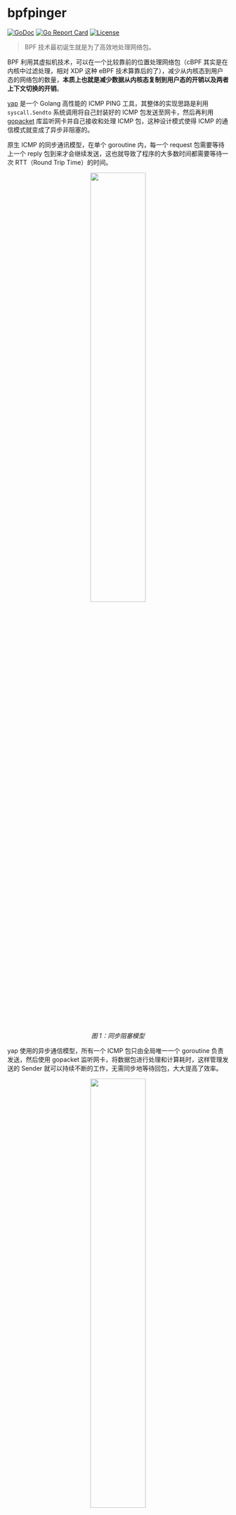 # bpfpinger

[![GoDoc](https://godoc.org/github.com/chenjiandongx/yap?status.svg)](https://godoc.org/github.com/chenjiandongx/yap)
[![Go Report Card](https://goreportcard.com/badge/github.com/chenjiandongx/yap)](https://goreportcard.com/report/github.com/chenjiandongx/yap)
[![License](https://img.shields.io/badge/License-MIT-brightgreen.svg)](https://opensource.org/licenses/MIT)

> BPF 技术最初诞生就是为了高效地处理网络包。

BPF 利用其虚拟机技术，可以在一个比较靠前的位置处理网络包（cBPF 其实是在内核中过滤处理，相对 XDP 这种 eBPF 技术算靠后的了），减少从内核态到用户态的网络包的数量，**本质上也就是减少数据从内核态复制到用户态的开销以及两者上下文切换的开销**。

[yap](https://github.com/chenjiandongx/yap) 是一个 Golang 高性能的 ICMP PING 工具，其整体的实现思路是利用 `syscall.Sendto` 系统调用将自己封装好的 ICMP 包发送至网卡，然后再利用 [gopacket](https://github.com/google/gopacket) 库监听网卡并自己接收和处理 ICMP 包，这种设计模式使得 ICMP 的通信模式就变成了异步非阻塞的。


原生 ICMP 的同步通讯模型，在单个 goroutine 内，每一个 request 包需要等待上一个 reply 包到来才会继续发送，这也就导致了程序的大多数时间都需要等待一次 RTT（Round Trip Time）的时间。
<p align="center">
<img src="https://user-images.githubusercontent.com/19553554/107472251-94801880-6ba9-11eb-85c2-71b5497394ec.png" width="50%">
</br><i>图 1：同步阻塞模型</i>
</p>

yap 使用的异步通信模型，所有一个 ICMP 包只由全局唯一一个 goroutine 负责发送，然后使用 gopacket 监听网卡，将数据包进行处理和计算耗时，这样管理发送的 Sender 就可以持续不断的工作，无需同步地等待回包，大大提高了效率。
<p align="center">
<img src="https://user-images.githubusercontent.com/19553554/107473130-22103800-6bab-11eb-9a0e-31494bf5fcb0.png" width="50%">
</br><i>图 2：异步非阻塞模型</i>
</p>

### 优化细节

1）**更小的数据包**：icmp 包的 body 尽量的小。yap 使用的 ICMP 包整体大小约为 46 bytes，为什么是大约呢？因为在开发的过程中，我发现在 MacOS 上和在 CentOS 上使用同样的代码，最后计算的包的大小是不一样的，差了个 2 个 bytes。🤔 目前还不知道是操作系统本身实现不同导致的差异，还是因为我是开的虚拟机做开发，网卡虚拟化本身会导致的差异。

```golang
msg := icmp.Message{
	Type: ipv4.ICMPTypeEcho,
	Code: 0,
	Body: &icmp.Echo{ID: req.id, Seq: i, Data: []byte("yap")},
}
```

PS：这里补充一下 Echo Request 协议数据包描述。
```bash
// Echo or Echo Reply Message

//    0                   1                   2                   3
//    0 1 2 3 4 5 6 7 8 9 0 1 2 3 4 5 6 7 8 9 0 1 2 3 4 5 6 7 8 9 0 1
//   +-+-+-+-+-+-+-+-+-+-+-+-+-+-+-+-+-+-+-+-+-+-+-+-+-+-+-+-+-+-+-+-+
//   |     Type      |     Code      |          Checksum             |
//   +-+-+-+-+-+-+-+-+-+-+-+-+-+-+-+-+-+-+-+-+-+-+-+-+-+-+-+-+-+-+-+-+
//   |           Identifier          |        Sequence Number        |
//   +-+-+-+-+-+-+-+-+-+-+-+-+-+-+-+-+-+-+-+-+-+-+-+-+-+-+-+-+-+-+-+-+
//   |     Data ...
//   +-+-+-+-+-
//
//   IP Fields:
//
//   Type:
//      8 for echo message;
//      0 for echo reply message.
//
//   Code:
//      0
//
//   Checksum:
//      The checksum is the 16-bit ones's complement of the one's
//      complement sum of the ICMP message starting with the ICMP Type.
//      For computing the checksum , the checksum field should be zero.
//      If the total length is odd, the received data is padded with one
//      octet of zeros for computing the checksum.  This checksum may be
//      replaced in the future.
//
//   Identifier:
//      If code = 0, an identifier to aid in matching echos and replies,
//      may be zero.
//
//   Sequence Number
//
```

2）**更严格的包过滤规则**：过滤包的规则越严格，从内核空间到用户空间的包就更少。当且仅当接收小于 48 bytes 的 icmp 的回显包。这样基本上接收到的所有包都是自己想要的了。

```golang
defaultFilter = "less 48 and icmp[icmptype] == icmp-echoreply"
```

不同的请求类型对应着不同的协议 ID
```bash
// Summary of Message Types

//  0  Echo Reply   <- notice
//  3  Destination Unreachable
//  4  Source Quench
//  5  Redirect
//  8  Echo
// 11  Time Exceeded
// 12  Parameter Problem
// 13  Timestamp
// 14  Timestamp Reply
// 15  Information Request
// 16  Information Reply
```

3）**更唯一的请求标识**：为了避免不同进程同时使用 yap 进行 ping 操作而导致的数据误差，yap 使用了随机初始化 Identifier + dstip 作为独立标识。最大程度上的降低数据误差的可能性。

```golang
// 随机初始化 counter
rand.Seed(time.Now().UnixNano())
pg.counter = int(rand.Int31n(int32(math.MaxUint16)))

// id+ + dstip 作为唯一标识
pg.rspMutex.Lock()
r, ok := pg.echoRsps[genid(icmpPkg.Id, ipv4pkg.SrcIP.String())]
if !ok {
	pg.rspMutex.Unlock()
	continue
}

r <- echoRsp{
	id:   icmpPkg.Id,
	seq:  icmpPkg.Seq,
	code: icmpPkg.TypeCode.Code(),
	t:    microsecond(),
}
pg.rspMutex.Unlock()
```

### 性能对比

> 对比实验操作系统：CentOS7

在写 yap 之前，我也曾经写过另外一个 ICMP ping 库，[pinger](https://github.com/chenjiandongx/pinger)，这个刚好就是上面所描述的同步模型的设计方案。所以就用这个库来跟 yap 做性能对比。

`/root/golang/src/pingtest/pinger/main.go`
```golang
package main

import (
	"fmt"
	"net/http"
	_ "net/http/pprof"
	"os"
	"time"

	"github.com/chenjiandongx/pinger"
	"github.com/shirou/gopsutil/process"
)

const (
	PingCount    = 100000
	PingInterval = 50
	PingTimeout  = 3000
	Concurrency  = 20
)

func main() {
	go func() {
		if err := http.ListenAndServe("localhost:9999", nil); err != nil {
			panic(err)
		}
	}()

	proc, err := process.NewProcess(int32(os.Getpid()))
	if err != nil {
		panic(err)
	}

	go func() {
		for {
			time.Sleep(3 * time.Second)
			busy, err := proc.CPUPercent()
			if err != nil {
				panic(err)
			}

			fmt.Println("pinger cpu.busy: ", busy)
		}
	}()

	opt := *pinger.DefaultICMPPingOpts
	opt.Interval = func() time.Duration { return time.Duration(PingInterval) * time.Millisecond }
	opt.PingTimeout = time.Duration(PingTimeout) * time.Millisecond
	opt.PingCount = PingCount
	opt.FailOver = 20
	opt.MaxConcurrency = Concurrency

	start := time.Now()
	stats, err := pinger.ICMPPing(&opt, []string{"www.huya.com"}...)
	if err != nil {
		panic(err)
	}

	for _, stat := range stats {
		fmt.Printf("Target: %s, PkgLoss: %v, RTTMin: %v, RTTMean: %v, RTTMax: %v\n", stat.Host, stat.PktLossRate, stat.Best, stat.Mean, stat.Mean)
	}
	fmt.Printf("PING Costs: %v\n", time.Since(start))
}
```

`/root/golang/src/pingtest/yap/main.go`
```golang
package main

import (
	"fmt"
	"net/http"
	_ "net/http/pprof"
	"os"
	"time"

	"github.com/chenjiandongx/yap"
	"github.com/shirou/gopsutil/process"
)

const (
	PingCount    = 100000
	PingInterval = 50
	PingTimeout  = 3000
)

func main() {
	go func() {
		if err := http.ListenAndServe("localhost:8888", nil); err != nil {
			panic(err)
		}
	}()

	proc, err := process.NewProcess(int32(os.Getpid()))
	if err != nil {
		panic(err)
	}

	go func() {
		for {
			time.Sleep(3 * time.Second)
			busy, err := proc.CPUPercent()
			if err != nil {
				panic(err)
			}

			fmt.Println("yap cpu.busy: ", busy)
		}
	}()


	pg, err := yap.NewPinger()
	if err != nil {
		panic(err)
	}
	defer pg.Close()

	start := time.Now()
	response := pg.Call(yap.Request{Target: "www.huya.com", Count: PingCount, Timeout: PingTimeout, Interval: PingInterval})
	if response.Error != nil {
		panic(response.Error)
	}

	fmt.Println(response.String())
	fmt.Printf("PING costs: %v\n", time.Since(start))
}
```

出于调试目的，我将两个进程都开启了 pprof 服务，分别暴露在 9999 和 8888 端口。接下来将两个程序同时跑起来。

![image](https://user-images.githubusercontent.com/19553554/107476803-8df59f00-6bb1-11eb-8e2e-6c0c4ec60b76.png)

可以看到，两者的 CPU 消耗是差不多的，约为 ~2%。

**但是**

既然是压测，那我们就需要模拟一下极端的环境，使用下面 bash 命令向 localhost 无情地不间断地发送 2000w 个 ICMP 包。
```shell
echo -n ">>>>>> start: ";date;time for i in {0..2000};do ping 127.0.0.1 -c 10000 -i0|awk '{print $7}'|awk -F '=' '{if($2>2) system("date");if($2>2) print $0 "ms"}';done
```

我们再看看这种极端网络环境下两者的 CPU 表现。

![image](https://user-images.githubusercontent.com/19553554/107477054-0fe5c800-6bb2-11eb-95ab-7571b47f6cb3.png)

**喔嚯，yap 进程依旧稳如老狗，而 pinger 进程的 CPU 使用率已经飙升到了 50% 以上....**

刚才讲到，为了调试我对两者均开启了 pprof 服务，那就来看看这段时间两个进程到底在干什么会产生如此大的性能差异。

#### pinger pprof

我悟了！进程在系统调用上花费了太多资源了，flat 高达 4.89s。

```bash
(pprof) top 20
Showing nodes accounting for 13.09s, 81.86% of 15.99s total
Dropped 140 nodes (cum <= 0.08s)
Showing top 20 nodes out of 84
      flat  flat%   sum%        cum   cum%
     4.89s 30.58% 30.58%      6.01s 37.59%  syscall.Syscall6
     2.63s 16.45% 47.03%      2.63s 16.45%  runtime.epollwait
     1.62s 10.13% 57.16%      1.62s 10.13%  runtime.futex
     0.76s  4.75% 61.91%      0.76s  4.75%  runtime.usleep
     0.51s  3.19% 65.10%      1.61s 10.07%  runtime.mallocgc
     0.34s  2.13% 67.23%      0.36s  2.25%  time.now
     0.32s  2.00% 69.23%      0.32s  2.00%  runtime.madvise
     0.26s  1.63% 70.86%      0.26s  1.63%  runtime.nextFreeFast
     0.23s  1.44% 72.30%      0.29s  1.81%  runtime.heapBitsSetType
     0.19s  1.19% 73.48%      3.41s 21.33%  runtime.findrunnable
     0.18s  1.13% 74.61%      0.18s  1.13%  runtime.casgstatus
     0.18s  1.13% 75.73%      0.18s  1.13%  runtime.memclrNoHeapPointers
     0.18s  1.13% 76.86%      1.51s  9.44%  runtime.newobject
     0.14s  0.88% 77.74%      0.34s  2.13%  runtime.mapaccess2
     0.14s  0.88% 78.61%      1.52s  9.51%  runtime.sysmon
     0.12s  0.75% 79.36%      7.55s 47.22%  net.(*IPConn).readFrom
     0.11s  0.69% 80.05%      0.17s  1.06%  time.Now
     0.10s  0.63% 80.68%      2.79s 17.45%  runtime.netpoll
     0.10s  0.63% 81.30%      0.86s  5.38%  runtime.reentersyscall
     0.09s  0.56% 81.86%      6.88s 43.03%  net.(*netFD).readFrom
```

我们知道，三层 IP 包传输在 Linux 对应的系统调用分别是 `syscall.Sendto` 和 `syscall.recvFrom`，接下来我们就验证一下上面的系统调用是不是主要耗在这两个方法上。

```bash
(pprof) peek syscall
Showing nodes accounting for 15.99s, 100% of 15.99s total
----------------------------------------------------------+-------------
      flat  flat%   sum%        cum   cum%   calls calls% + context
----------------------------------------------------------+-------------
                                             5.96s 99.17% |   syscall.recvfrom
                                             0.05s  0.83% |   syscall.sendto
     4.89s 30.58% 30.58%      6.01s 37.59%                | syscall.Syscall6
                                             0.90s 14.98% |   runtime.entersyscall
                                             0.22s  3.66% |   runtime.exitsyscall
----------------------------------------------------------+-------------
                                             0.86s   100% |   runtime.entersyscall
     0.10s  0.63% 31.21%      0.86s  5.38%                | runtime.reentersyscall
                                             0.67s 77.91% |   runtime.systemstack
                                             0.08s  9.30% |   runtime.casgstatus
                                             0.01s  1.16% |   runtime.save
```

这下就非常明显了吧，大多数的开销都在 `revcFrom` 系统调用上，因为我们刚才压测的时候往本地的网卡灌入了海量的 ICMP 包，**所以进程需要不断地陷入到内核态去将所有的这些 ICMP 包复制到用户态来进行验证处理。**

#### yap pprof

虽然 syscall 的开销也是占大头，但是进程总体的 CPU 开销是极小的（相比于上面的 pinger）。

```bash
(pprof) top 20
Showing nodes accounting for 210ms, 100% of 210ms total
Showing top 20 nodes out of 28
      flat  flat%   sum%        cum   cum%
     120ms 57.14% 57.14%      120ms 57.14%  runtime.usleep
      40ms 19.05% 76.19%       40ms 19.05%  runtime.cgocall
      30ms 14.29% 90.48%       30ms 14.29%  syscall.Syscall6
      10ms  4.76% 95.24%       10ms  4.76%  runtime.lock
      10ms  4.76%   100%      140ms 66.67%  runtime.sysmon
         0     0%   100%       30ms 14.29%  github.com/chenjiandongx/yap.(*Pinger).Call
         0     0%   100%       40ms 19.05%  github.com/google/gopacket.(*PacketSource).NextPacket
         0     0%   100%       40ms 19.05%  github.com/google/gopacket.(*PacketSource).packetsToChannel
         0     0%   100%       40ms 19.05%  github.com/google/gopacket/pcap.(*Handle).ReadPacketData
         0     0%   100%       40ms 19.05%  github.com/google/gopacket/pcap.(*Handle).getNextBufPtrLocked
         0     0%   100%       10ms  4.76%  github.com/google/gopacket/pcap.(*Handle).pcapNextPacketEx
         0     0%   100%       10ms  4.76%  github.com/google/gopacket/pcap.(*Handle).pcapNextPacketEx.func1
         0     0%   100%       30ms 14.29%  github.com/google/gopacket/pcap.(*Handle).waitForPacket
         0     0%   100%       30ms 14.29%  github.com/google/gopacket/pcap.(*Handle).waitForPacket.func1
         0     0%   100%       10ms  4.76%  github.com/google/gopacket/pcap._Cfunc_pcap_next_ex_escaping
         0     0%   100%       30ms 14.29%  github.com/google/gopacket/pcap._Cfunc_pcap_wait
         0     0%   100%       30ms 14.29%  golang.org/x/net/icmp.(*PacketConn).WriteTo
         0     0%   100%       30ms 14.29%  internal/poll.(*FD).WriteTo
         0     0%   100%       30ms 14.29%  main.main
         0     0%   100%       30ms 14.29%  net.(*IPConn).WriteTo
```

看下具体的系统调用情况，符合预期，主要都是 `sendto`，没有 `revcfrom`。

```bash
(pprof) peek syscall
Showing nodes accounting for 210ms, 100% of 210ms total
----------------------------------------------------------+-------------
      flat  flat%   sum%        cum   cum%   calls calls% + context
----------------------------------------------------------+-------------
                                              30ms   100% |   syscall.sendto
      30ms 14.29% 14.29%       30ms 14.29%                | syscall.Syscall6
----------------------------------------------------------+-------------
                                              30ms   100% |   internal/poll.(*FD).WriteTo
         0     0% 14.29%       30ms 14.29%                | syscall.Sendto
                                              30ms   100% |   syscall.sendto
```

#### 小结
1）yap 相比于 pinger 有着更优的执行效率，且性能受网络环境的影响极小，即使的同时收发海量的数据包，yap 的开销基本上是维持在一个常数。这本质上还是得益于 BPF 在内核态就将大量的数据包给过滤掉了，减小用户进程处理包的压力。

2）yap 的整体执行时间是可控的，它的异步模型并不需要同步等待回包，这也就意味着它的发包完全不受网络抖动的影响，而 pinger 如果再网络质量比较差的时候，即使多开 goroutine 也避免不了需要长时间等待 RTT 的尴尬局面。
